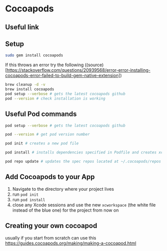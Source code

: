 # Cocoapods
## Useful link

## Setup

```bash
sudo gem install cocoapods
```
If this throws an error try the following ((source)[https://stackoverflow.com/questions/20939568/error-error-installing-cocoapods-error-failed-to-build-gem-native-extension])
```bash
brew cleanup -d -v
brew install cocoapods
pod setup --verbose # gets the latest cocoapods github
pod --version # check installation is working
```
## Useful Pod commands
```bash
pod setup --verbose # gets the latest cocoapods github
```
```bash
pod --version # get pod version number
```
```bash
pod init # creates a new pod file
```
```bash
pod install # installs dependencies specified in Podfile and creates xcworkspace
```

```bash
pod repo update # updates the spec repos located at ~/.cocoapods/repos in your home folder.
```

## Add Cocoapods to your App
1. Navigate to the directory where your project lives
1. run `pod init`
1. run `pod install`
1. close any Xcode sessions and use the new `xcworkspace` (the white file instead of the blue one) for the project from now on

## Creating your own cocoapod
usually if you start from scratch can use this https://guides.cocoapods.org/making/making-a-cocoapod.html
